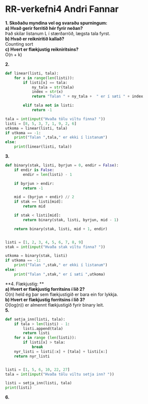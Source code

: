 # RR-verkefni4 Andri Fannar  

**1. Skoðaðu myndina vel og svaraðu spurningum:**  
**a) Hvað gerir forritið hér fyrir neðan?**  
Það skilar listanum L í stærðarröð, lægsta tala fyrst.  
**b) Hvað er reikniritið kallað?**  
Counting sort  
**c) Hvert er flækjustig reikniritsins?**  
O(n + k)  

**2.**  
```python
def linear(listi, tala):
    for x in range(len(listi)):
        if listi[x] == tala:
            ny_tala = str(tala)
            index = str(x)
            return "Talan " + ny_tala +  " er í sæti " + index

        elif tala not in listi:
            return -1

tala = int(input("Hvaða tölu viltu finna? "))
listi = [8, 5, 3, 7, 1, 9, 2, 6]
utkoma = linear(listi, tala)
if utkoma == -1:
    print("Talan ",tala," er ekki í listanum")
else:
    print(linear(listi, tala))
```  
**3.**  
```python
def binary(stak, listi, byrjun = 0, endir = False):
    if endir is False:
        endir = len(listi) - 1

    if byrjun > endir:
        return -1

    mid = (byrjun + endir) // 2
    if stak == listi[mid]:
        return mid

    if stak < listi[mid]:
        return binary(stak, listi, byrjun, mid - 1)

    return binary(stak, listi, mid + 1, endir)


listi = [1, 2, 3, 4, 5, 6, 7, 8, 9]
stak = int(input("Hvaða stak viltu finna? "))

utkoma = binary(stak, listi)
if utkoma == -1:
    print("Talan ",stak," er ekki í listanum")
else:
    print("Talan ",stak," er í sæti ",utkoma)
```  
**4. Flækjustig: **  
**a) Hvert er flækjustig forritsins í lið 2?**  
O(n) held ég þar sem flækjustigið er bara ein for lykkja.  
**b) Hvert er flækjustig forritsins í lið 3?**  
O(log(n)) er almennt flækjustigið fyrir binary leit.  
**5.**  
```python
def setja_inn(listi, tala):
    if tala > len(listi) - 1:
        listi.append(tala)
        return listi
    for x in range (len(listi)):
        if listi[x] > tala:
            break
    nyr_listi = listi[:x] + [tala] + listi[x:]
    return nyr_listi


listi = [1, 5, 6, 10, 22, 27]
tala = int(input("Hvaða tölu viltu setja inn? "))

listi = setja_inn(listi, tala)
print(listi)
```  
**6.**  

